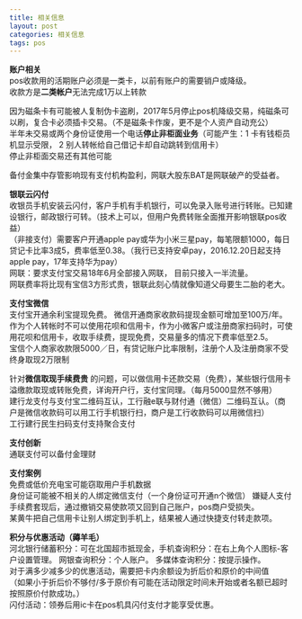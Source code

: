 ```yaml
---
title: 相关信息
layout: post
categories: 相关信息
tags: pos
---
```

**账户相关**  
pos收款用的活期账户必须是一类卡，以前有账户的需要销户或降级。   
收款方是**二类帐户**无法完成1万以上转款  
  
因为磁条卡有可能被人复制伪卡盗刷，2017年5月停止pos机降级交易，纯磁条可以刷，复合卡必须插卡交易。（不是磁条卡作废，更不是个人资产自动充公）  
半年未交易或两个身份证使用一个电话**停止非柜面业务**（可能产生：1 卡有钱柜员机显示受限， 2 别人转帐给自己借记卡却自动跳转到信用卡）  
停止非柜面交易还有其他可能   
  
备付金集中存管影响现有支付机构盈利，网联大股东BAT是网联破产的受益者。   

 **银联云闪付**   
 收银员手机安装云闪付，客户手机有手机银行，可以免录入账号进行转账。已知建设银行，邮政银行可转。（技术上可以，但用户免费转账全面推开影响银联pos收益）  
 （非接支付）需要客户开通apple pay或华为小米三星pay，每笔限额1000，每日贷记卡比率3成5，费率低至0.38。（我行已支持安卓pay，2016.12.20日起支持apple pay，17年支持华为pay）    
网联：要求支付宝交易18年6月全部接入网联， 目前只接入一半流量。  
网联费率将比现有宝信3方形式贵，银联此刻心情就像知道父母要生二胎的老大。  
 
**支付宝微信**  
支付宝开通余利宝提现免费。 微信开通商家收款码提现金额可增加至100万/年。  
作为个人转帐时不可以使用花呗和信用卡，作为小微客户或注册商家扫码时，可使用花呗和信用卡，收取手续费，提现免费，交易量多的情况下费率低至2.5。  
宝信个人商家收款限5000／日，有贷记账户比率限制，注册个人及注册商家不受终身取现2万限制   
  
针对**微信取现手续费贵** 的问题，可以做信用卡还款交易（免费），某些银行信用卡溢缴款取现或转账免费，详询开户行，支付宝同理。（每月5000显然不够用）  
建行龙支付与支付宝二维码互认，工行融e联与财付通（微信）二维码互认。（商户是微信收款码可以用工行手机银行扫，商户是工行收款码可以用微信扫）    
工行建行民生扫码支付支持聚合支付  

**支付创新**  
通联支付可以备付金理财    

**支付案例**  
免费或低价充电宝可能窃取用户手机数据  
身份证可能被不相关的人绑定微信支付（一个身份证可开通n个微信）
嫌疑人支付手续费套现后，通过撤销交易使款项又回到自己账户，pos商户受损失。  
某黄牛把自己信用卡让别人绑定到手机上，结果被人通过快捷支付转走款项。  

**积分与优惠活动（薅羊毛）**  
河北银行储蓄积分：可在北国超市抵现金，手机查询积分：在右上角个人图标-客户设置管理。 网银查询积分：个人账户。 多媒体查询积分：按提示操作。    
对于满多少减多少的优惠活动，需要把卡内余额设为折后价和原价的中间值  
（如果小于折后价不够付/多于原价有可能在活动限定时间未开始或者名额已超时按照原价付款成功。）  
闪付活动：领券后用ic卡在pos机具闪付支付才能享受优惠。